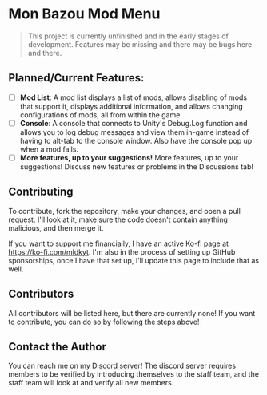 # Mon Bazou Mod Menu

> This project is currently unfinished and in the early stages of development. Features may be missing and there may be bugs here and there.

## Planned/Current Features:

- [ ] **Mod List**: A mod list displays a list of mods, allows disabling of mods that support it, displays additional information, and allows changing configurations of mods, all from within the game.
- [ ] **Console**: A console that connects to Unity's Debug.Log function and allows you to log debug messages and view them in-game instead of having to alt-tab to the console window. Also have the console pop up when a mod fails.
- [ ] **More features, up to your suggestions!** More features, up to your suggestions! Discuss new features or problems in the Discussions tab!

## Contributing

To contribute, fork the repository, make your changes, and open a pull request. I'll look at it, make sure the code doesn't contain anything malicious, and then merge it.

If you want to support me financially, I have an active Ko-fi page at https://ko-fi.com/mldkyt. I'm also in the process of setting up GitHub sponsorships, once I have that set up, I'll update this page to include that as well.

## Contributors

All contributors will be listed here, but there are currently none! If you want to contribute, you can do so by following the steps above!

## Contact the Author

You can reach me on my [Discord server](https://mldkyt.nekoweb.org/discord/)! The discord server requires members to be verified by introducing themselves to the staff team, and the staff team will look at and verify all new members.
